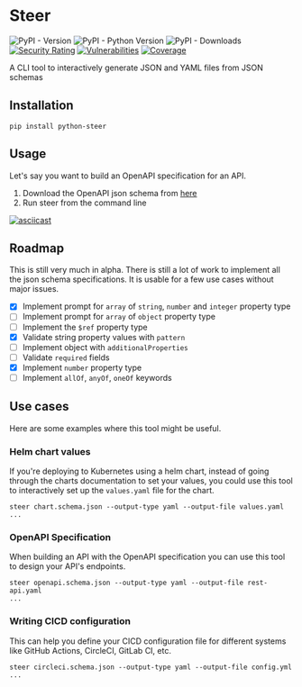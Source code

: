 # Steer

![PyPI - Version](https://img.shields.io/pypi/v/python-steer)
![PyPI - Python Version](https://img.shields.io/pypi/pyversions/python-steer)
![PyPI - Downloads](https://img.shields.io/pypi/dm/python-steer)
[![Security Rating](https://sonarcloud.io/api/project_badges/measure?project=jcoelho93_steer&metric=security_rating)](https://sonarcloud.io/summary/new_code?id=jcoelho93_steer)
[![Vulnerabilities](https://sonarcloud.io/api/project_badges/measure?project=jcoelho93_steer&metric=vulnerabilities)](https://sonarcloud.io/summary/new_code?id=jcoelho93_steer)
[![Coverage](https://sonarcloud.io/api/project_badges/measure?project=jcoelho93_steer&metric=coverage)](https://sonarcloud.io/summary/new_code?id=jcoelho93_steer)

A CLI tool to interactively generate JSON and YAML files from JSON schemas

## Installation

```shell
pip install python-steer
```

## Usage

Let's say you want to build an OpenAPI specification for an API.

1. Download the OpenAPI json schema from [here](https://github.com/OAI/OpenAPI-Specification/blob/main/schemas/v2.0/schema.json)
1. Run steer from the command line

[![asciicast](https://asciinema.org/a/s7k97RgWaRjhokuT1EZ6SgYlw.svg)](https://asciinema.org/a/s7k97RgWaRjhokuT1EZ6SgYlw)

## Roadmap

This is still very much in alpha. There is still a lot of work to implement all the json schema specifications.
It is usable for a few use cases without major issues.

- [x] Implement prompt for `array` of `string`, `number` and `integer` property type
- [ ] Implement prompt for `array` of `object` property type
- [ ] Implement the `$ref` property type
- [x] Validate string property values with `pattern`
- [ ] Implement object with `additionalProperties`
- [ ] Validate `required` fields
- [x] Implement `number` property type
- [ ] Implement `allOf`, `anyOf`, `oneOf` keywords

## Use cases

Here are some examples where this tool might be useful.

### Helm chart values

If you're deploying to Kubernetes using a helm chart, instead of going through the charts documentation to set your values, you could use this tool to interactively set up the `values.yaml` file for the chart.

```shell
steer chart.schema.json --output-type yaml --output-file values.yaml
...
```

### OpenAPI Specification

When building an API with the OpenAPI specification you can use this tool to design your API's endpoints.

```shell
steer openapi.schema.json --output-type yaml --output-file rest-api.yaml
...
```

### Writing CICD configuration

This can help you define your CICD configuration file for different systems like GitHub Actions, CircleCI, GitLab CI, etc.

```shell
steer circleci.schema.json --output-type yaml --output-file config.yml
...
```
